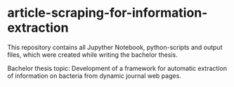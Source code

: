 # article-scraping-for-information-extraction

This repository contains all Jupyther Notebook, python-scripts and output files, which were created while writing the bachelor thesis.

Bachelor thesis topic: 
Development of a framework for automatic extraction of information on bacteria from dynamic journal web pages.
